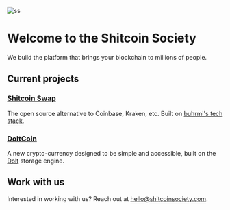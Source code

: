![ss](https://github.com/user-attachments/assets/f7c9919f-efd3-412f-a988-ed53d4e2b1b4)

# Welcome to the Shitcoin Society

We build the platform that brings your blockchain to millions of people.

## Current projects

### [Shitcoin Swap](https://www.shitcoinswap.com)

The open source alternative to Coinbase, Kraken, etc. Built on [buhrmi's tech stack](https://github.com/buhrmi).

### [DoltCoin](https://www.doltcoin.com)

A new crypto-currency designed to be simple and accessible, built on the [Dolt](https://github.com/dolthub/dolt) storage engine.

## Work with us

Interested in working with us? Reach out at [hello@shitcoinsociety.com](mailto:hello@shitcoinsociety.com).

<!--
## Projects

Our first project is [tegridy.farm](https://tegridy.farm) - a new startup building a cannabis crowd-growing platform

<a href="https://x.com/einbuhrmi/status/1899758885365526638" target="_blank">
  <img width="536" alt="Screenshot 2025-03-12 at 16 47 05" src="https://github.com/user-attachments/assets/753f8bf7-27f4-4f82-a46e-8fe92792155c" />
</a>

-->
